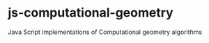js-computational-geometry
=========================

Java Script implementations of Computational geometry algorithms